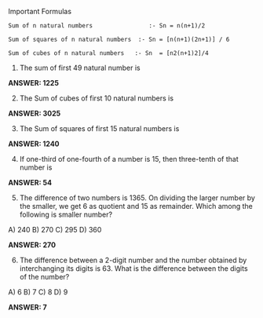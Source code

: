 Important Formulas
```
Sum of n natural numbers 		        :- Sn = n(n+1)/2

Sum of squares of n natural numbers  :- Sn = [n(n+1)(2n+1)] / 6

Sum of cubes of n natural numbers 	:- Sn  = [n2(n+1)2]/4
```
1. The sum of first 49 natural number is
     
**ANSWER: 1225**

2. The Sum of cubes of first 10 natural numbers is
   
**ANSWER: 3025**

3. The Sum of squares of first 15 natural numbers is
   
**ANSWER: 1240**

4. If one-third of one-fourth of a number is 15, then three-tenth of that number is

**ANSWER: 54**

5. The difference of two numbers is 1365. On dividing the larger number by the smaller, we get 6 as quotient and 15 as remainder. Which among the following is smaller number?

A) 240
B) 270
C) 295
D) 360

**ANSWER: 270**

6. The difference between a 2-digit number and the number obtained by interchanging its digits is 63. What is the difference between the digits of the number?
   
A) 6
B) 7
C) 8
D) 9

**ANSWER: 7**


